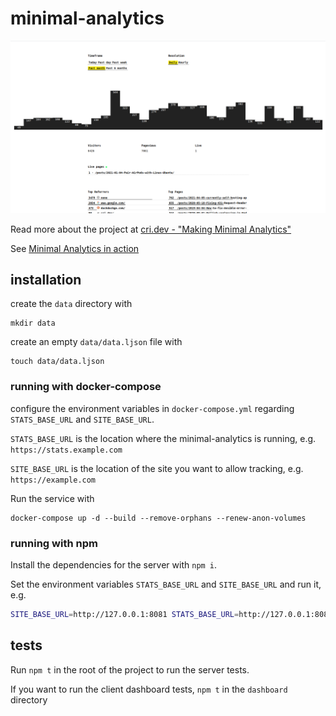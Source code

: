 # minimal-analytics

[![minimal analytics dashboard](https://github.com/christian-fei/minimal-analytics/blob/main/.github/assets/dashboard.png?raw=true)](https://cri.dev/posts/2021-04-28-fullstack-nodejs-preact-minimal-web-analytics-introduction/)

Read more about the project at [cri.dev - "Making Minimal Analytics"](https://cri.dev/posts/2021-04-28-fullstack-nodejs-preact-minimal-web-analytics-introduction/)

See [Minimal Analytics in action](https://s.cri.dev)

## installation

create the `data` directory with 

```
mkdir data
```

create an empty `data/data.ljson` file with

```
touch data/data.ljson
```

### running with docker-compose

configure the environment variables in `docker-compose.yml` regarding `STATS_BASE_URL` and `SITE_BASE_URL`.

`STATS_BASE_URL` is the location where the minimal-analytics is running, e.g. `https://stats.example.com`

`SITE_BASE_URL` is the location of the site you want to allow tracking, e.g. `https://example.com`

Run the service with

```
docker-compose up -d --build --remove-orphans --renew-anon-volumes
```

### running with npm

Install the dependencies for the server with `npm i`.

Set the environment variables `STATS_BASE_URL` and `SITE_BASE_URL` and run it, e.g.

```bash
SITE_BASE_URL=http://127.0.0.1:8081 STATS_BASE_URL=http://127.0.0.1:8080 npm start
```


## tests

Run `npm t` in the root of the project to run the server tests. 

If you want to run the client dashboard tests, `npm t` in the `dashboard` directory
